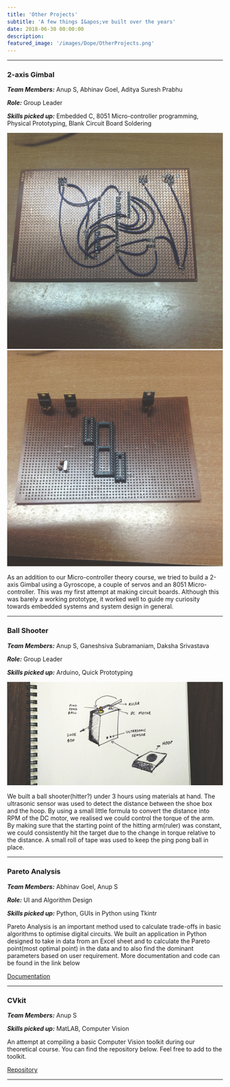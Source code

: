 ```yaml
---
title: 'Other Projects'
subtitle: 'A few things I&apos;ve built over the years'
date: 2018-06-30 00:00:00
description:
featured_image: '/images/Dope/OtherProjects.png'
---
```

***
### 2-axis Gimbal

***Team Members:*** Anup S, Abhinav Goel, Aditya Suresh Prabhu

***Role:*** Group Leader

***Skills picked up:*** Embedded C, 8051 Micro-controller programming, Physical Prototyping, Blank Circuit Board Soldering

<div class="gallery" data-columns="2">
	<img src="/images/gimbalback.JPG">
	<img src="/images/gimbalfront.JPG">
</div>

As an addition to our Micro-controller theory course, we tried to build a 2-axis Gimbal using a Gyroscope, a couple of servos and an 8051 Micro-controller. This was my first attempt at making circuit boards. Although this was barely a working prototype, it worked well to guide my curiosity towards embedded systems and system design in general.

***

### Ball Shooter

***Team Members:*** Anup S, Ganeshsiva Subramaniam, Daksha Srivastava

***Role:*** Group Leader

***Skills picked up:*** Arduino, Quick Prototyping

![](/images/ballshooter.jpg)

We built a ball shooter(hitter?) under 3 hours using materials at hand. The ultrasonic sensor was used to detect the distance between the shoe box and the hoop. By using a small little formula to convert the distance into RPM of the DC motor, we realised we could control the torque of the arm. By making sure that the starting point of the hitting arm(ruler) was constant, we could consistently hit the target due to the change in torque relative to the distance. A small roll of tape was used to keep the ping pong ball in place.

***

### Pareto Analysis

***Team Members:*** Abhinav Goel, Anup S

***Role:*** UI and Algorithm Design

***Skills picked up:*** Python, GUIs in Python using Tkintr

Pareto Analysis is an important method used to calculate trade-offs in basic algorithms to optimise digital circuits. We built an application in Python designed to take in data from an Excel sheet and to calculate the Pareto point(most optimal point) in the data and to also find the dominant parameters based on user requirement. More documentation and code can be found in the link below

<a href="https://www.dropbox.com/sh/5bvaddi0ajh1ry5/AADC1XSLwfibc7XGuVCZscS5a?dl=0" class="button button--light">Documentation</a>

***

### CVkit

***Team Members:*** Anup S

***Skills picked up:*** MatLAB, Computer Vision

An attempt at compiling a basic Computer Vision toolkit during our theoretical course. You can find the repository below. Feel free to add to the toolkit.

<a href="https://github.com/anupsathya/CVkit" class="button button--light">Repository</a>

***
